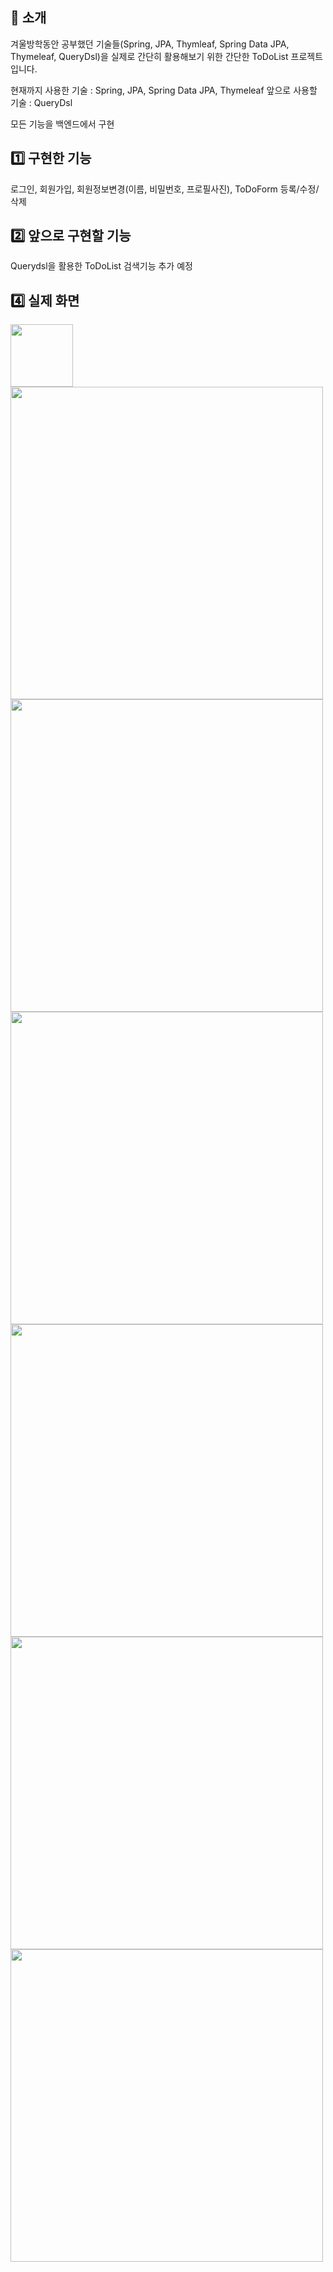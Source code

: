 ## 📝 소개
겨울방학동안 공부했던 기술들(Spring, JPA, Thymleaf, Spring Data JPA, Thymeleaf, QueryDsl)을 실제로 간단히 활용해보기 위한 간단한 ToDoList 프로젝트입니다.

현재까지 사용한 기술 : Spring, JPA, Spring Data JPA, Thymeleaf
앞으로 사용할 기술 : QueryDsl

모든 기능을 백엔드에서 구현

## 1️⃣ 구현한 기능
로그인, 회원가입, 회원정보변경(이름, 비밀번호, 프로필사진), ToDoForm 등록/수정/삭제

## 2️⃣ 앞으로 구현할 기능
Querydsl을 활용한 ToDoList 검색기능 추가 예정

## 4️⃣ 실제 화면

<img src="https://github.com/user-attachments/assets/c6fb5011-829a-4f09-8a6e-9d84bc59f4c7" width="100" height="100">
<img src="https://github.com/user-attachments/assets/9bc60209-6fcb-4336-b554-17a910d7dd0b" width="500">
<img src="https://github.com/user-attachments/assets/037457d0-7178-4e54-848d-1d83e405dad1" width="500">
<img src="https://github.com/user-attachments/assets/a9d1781d-e350-47a8-ae5b-a8fad706ac4a" width="500">
<img src="https://github.com/user-attachments/assets/06af47ae-5e9f-4977-8927-bfb19442b742" width="500">
<img src="https://github.com/user-attachments/assets/1453afe1-f7a7-4f6d-831b-df43702c9ec6" width="500">
<img src="https://github.com/user-attachments/assets/9e3e87c2-3b3f-4427-b756-186b87caf55f" width="500">


